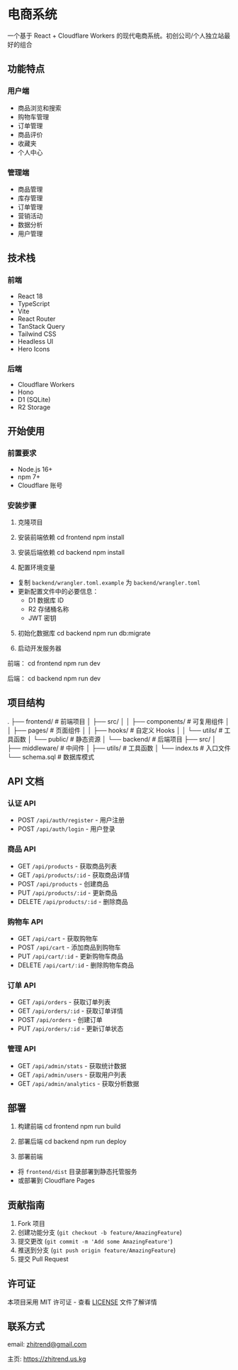 # 电商系统

一个基于 React + Cloudflare Workers 的现代电商系统。初创公司/个人独立站最好的组合

## 功能特点

### 用户端
- 商品浏览和搜索
- 购物车管理
- 订单管理
- 商品评价
- 收藏夹
- 个人中心

### 管理端
- 商品管理
- 库存管理
- 订单管理
- 营销活动
- 数据分析
- 用户管理

## 技术栈

### 前端
- React 18
- TypeScript
- Vite
- React Router
- TanStack Query
- Tailwind CSS
- Headless UI
- Hero Icons

### 后端
- Cloudflare Workers
- Hono
- D1 (SQLite)
- R2 Storage

## 开始使用

### 前置要求
- Node.js 16+
- npm 7+
- Cloudflare 账号

### 安装步骤

1. 克隆项目 

2. 安装前端依赖
cd frontend
npm install
3. 安装后端依赖
cd backend
npm install

4. 配置环境变量
- 复制 `backend/wrangler.toml.example` 为 `backend/wrangler.toml`
- 更新配置文件中的必要信息：
  - D1 数据库 ID
  - R2 存储桶名称
  - JWT 密钥

5. 初始化数据库
cd backend
npm run db:migrate

6. 启动开发服务器

前端：
cd frontend
npm run dev

后端：
cd backend
npm run dev

## 项目结构
.
├── frontend/ # 前端项目
│ ├── src/
│ │ ├── components/ # 可复用组件
│ │ ├── pages/ # 页面组件
│ │ ├── hooks/ # 自定义 Hooks
│ │ └── utils/ # 工具函数
│ └── public/ # 静态资源
│
└── backend/ # 后端项目
├── src/
│ ├── middleware/ # 中间件
│ ├── utils/ # 工具函数
│ └── index.ts # 入口文件
└── schema.sql # 数据库模式

## API 文档

### 认证 API
- POST `/api/auth/register` - 用户注册
- POST `/api/auth/login` - 用户登录

### 商品 API
- GET `/api/products` - 获取商品列表
- GET `/api/products/:id` - 获取商品详情
- POST `/api/products` - 创建商品
- PUT `/api/products/:id` - 更新商品
- DELETE `/api/products/:id` - 删除商品

### 购物车 API
- GET `/api/cart` - 获取购物车
- POST `/api/cart` - 添加商品到购物车
- PUT `/api/cart/:id` - 更新购物车商品
- DELETE `/api/cart/:id` - 删除购物车商品

### 订单 API
- GET `/api/orders` - 获取订单列表
- GET `/api/orders/:id` - 获取订单详情
- POST `/api/orders` - 创建订单
- PUT `/api/orders/:id` - 更新订单状态

### 管理 API
- GET `/api/admin/stats` - 获取统计数据
- GET `/api/admin/users` - 获取用户列表
- GET `/api/admin/analytics` - 获取分析数据

## 部署

1. 构建前端
cd frontend
npm run build

2. 部署后端
cd backend
npm run deploy

3. 部署前端
- 将 `frontend/dist` 目录部署到静态托管服务
- 或部署到 Cloudflare Pages

## 贡献指南

1. Fork 项目
2. 创建功能分支 (`git checkout -b feature/AmazingFeature`)
3. 提交更改 (`git commit -m 'Add some AmazingFeature'`)
4. 推送到分支 (`git push origin feature/AmazingFeature`)
5. 提交 Pull Request

## 许可证

本项目采用 MIT 许可证 - 查看 [LICENSE](LICENSE) 文件了解详情

## 联系方式

email: zhitrend@gmail.com

主页: https://zhitrend.us.kg